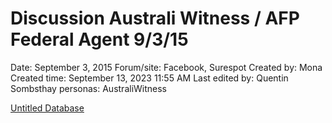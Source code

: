 # Discussion Australi Witness / AFP Federal Agent 9/3/15

Date: September 3, 2015
Forum/site: Facebook, Surespot
Created by: Mona
Created time: September 13, 2023 11:55 AM
Last edited by: Quentin Sombsthay
personas: AustraliWitness

[Untitled Database](Discussion%20Australi%20Witness%20AFP%20Federal%20Agent%209%203%20%20ee8d51772d1e48e598ad28518f1bfac9/Untitled%20Database%207e036ff0a2144eec8ce542899bfc6148.csv)